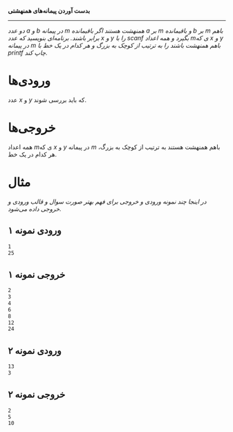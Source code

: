 **بدست آوردن پیمانه‌های همنهشتی**

----------
*دو عدد $a$ و $b$ در پیمانه $m$ همنهشت هستند اگر باقیمانده $a$ بر $m$ و باقیمانده $b$ بر $m$ باهم برابر باشند. برنامه‌ای بنویسید كه عدد $x$ و $y$ را با scanf بگیرد و همه اعداد $m$ی كه $x$ و $y$ در پیمانه $m$ باهم همنهشت باشند را به ترتیب از کوچک به بزرگ و هر کدام در یک خط با printf چاپ کند.*

# ورودی‌ها
عدد $x$ و $y$ که باید بررسی شوند.
# خروجی‌ها
همه اعداد $m$ی كه $x$ و $y$ در پیمانه $m$ باهم همنهشت هستند به ترتیب از کوچک به بزرگ، هر کدام در یک خط.

# مثال
*در اینجا چند نمونه ورودی و خروجی برای فهم بهتر صورت سوال و قالب ورودی و خروجی داده می‌شود.*

## ورودی نمونه ۱
```sh
1
25
```


## خروجی نمونه ۱
```sh
2
3
4
6
8
12
24
```


## ورودی نمونه ۲
```sh
13
3
```


## خروجی نمونه ۲
```sh
2
5
10
```

